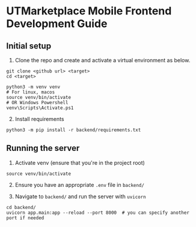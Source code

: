 # UTMarketplace Mobile Frontend Development Guide

## Initial setup

1. Clone the repo and create and activate a virtual environment as below.

```shell
git clone <github url> <target>
cd <target>

python3 -m venv venv
# For linux, macos
source venv/bin/activate
# OR Windows Powershell
venv\Scripts\Activate.ps1
```

2. Install requirements
```shell
python3 -m pip install -r backend/requirements.txt
```

## Running the server

1. Activate venv (ensure that you're in the project root)
```shell
source venv/bin/activate
```

2. Ensure you have an appropriate `.env` file in `backend/`

3. Navigate to `backend/` and run the server with `uvicorn`

```shell
cd backend/
uvicorn app.main:app --reload --port 8000  # you can specify another port if needed
```